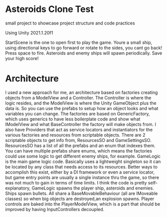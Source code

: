 # Asteroids Clone Test
small project to showcase project structure and code practices

Using Unity 2021.1.20f1

StartScene is the one to open first to play the game. Youre a small ship, using directional keys to go forward or rotate to the sides, you cant go back! Press space to fire. Asteroids and enemy ships will spawn periodically. Save your high score!

# Architecture

I used a new approach for me, an architecture based on factories creating objects from a ModelView and a Controller. The Controller is where the logic resides, and the ModelView is where the Unity GameObject plus the data is. So you can use the prefabs to setup how an object looks and what variables you can change. The factories are based on GenericFactory, which uses generics to have less boilerplate code and show what IModelView and what BaseController the factory will make objects from.
I also have Providers that act as service locators and instantiators for the various factories and resources from scriptable objects.
There are 2 scriptable objects to get info from, ResourcesSO and GameSettingsSO. ResourcesSO has a list of all the prefabs and an enum that indexes them. You can have multiple prefabs share enums, which means the factories could use some logic to get different enemy ships, for example.
GameLogic is the main game logic code. Basically uses a lightweight singleton so it can be located by any class that needs access to its resources. Better ways to accomplish this exist, either by a DI framework or even a service locator, but game entry points are usually a single instance thru the game, so there was not much to gain in terms of time limits.
I think the code is pretty self-explanatory, GameLogic spawns the player ship, asteroids and enemies. Ships spawn bullets. All share a BaseMovableBehaviour (all are IMoveable classes) so when big objects are destroyed,an explosion spawns. Player controls are baked into the PlayerModelView, which is a part that should be improved by having InputControllers decoupled.
